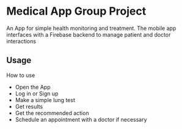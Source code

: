 # Medical App Group Project

An App for simple health monitoring and treatment.
The mobile app interfaces with a Firebase backend to manage patient and doctor interactions

## Usage

How to use

- Open the App
- Log in or Sign up
- Make a simple lung test
- Get results
- Get the recommended action
- Schedule an appointment with a doctor if necessary

